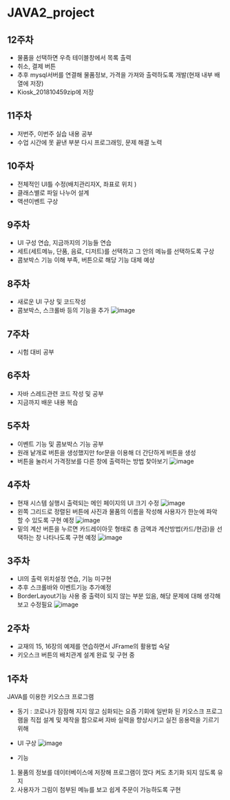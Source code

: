 # JAVA2_project

12주차
-------------------------------------------------------------------------------
- 물품을 선택하면 우측 테이블창에서 목록 출력
- 취소, 결제 버튼
- 추후 mysql서버를 연결해 물품정보, 가격을 가져와 출력하도록 개발(현재 내부 배열에 저장)
- Kiosk_201810459zip에 저장

11주차
-------------------------------------------------------------------------------
- 저번주, 이번주 실습 내용 공부
- 수업 시간에 못 끝낸 부분 다시 프로그래밍, 문제 해결 노력

10주차
-------------------------------------------------------------------------------
- 전체적인 UI틀 수정(배치관리자X, 좌표로 위치 )
- 클래스별로 파일 나누어 설계
- 액션이벤트 구상

9주차
-------------------------------------------------------------------------------
- UI 구성 연습, 지금까지의 기능들 연습
- 세트(세트메뉴, 단품, 음료, 디저트)를 선택하고 그 안의 메뉴를 선택하도록 구상
- 콤보박스 기능 이해 부족, 버튼으로 해당 기능 대체 예상

8주차
-------------------------------------------------------------------------------
- 새로운 UI 구상 및 코드작성
- 콤보박스, 스크롤바 등의 기능을 추가
![image](https://user-images.githubusercontent.com/95271493/167291762-13068d30-1efe-4021-927b-377dc7613efb.png)


7주차
-------------------------------------------------------------------------------
- 시험 대비 공부

6주차
--------------------------------------------------------------------
- 자바 스레드관련 코드 작성 및 공부
- 지금까지 배운 내용 복습


5주차
--------------------------------------------------------------------
- 이벤트 기능 및 콤보박스 기능 공부
- 원래 낱개로 버튼을 생성했지만 for문을 이용해 더 간단하게 버튼을 생성
- 버튼을 눌러서 가격정보를 다른 창에 출력하는 방법 찾아보기
![image](https://user-images.githubusercontent.com/95271493/163708747-f8216f6e-677d-43bd-aac6-0ac42912b7d9.png)


4주차
--------------------------------------------------------------------
- 현재 시스템 실행시 출력되는 메인 페이지의 UI 크기 수정 
![image](https://user-images.githubusercontent.com/95271493/162378234-d92f8ffc-2b4b-4a09-a08b-fffae0e6e92c.png)
- 왼쪽 그리드로 정렬된 버튼에 사진과 물품의 이름을 작성해 사용자가 한눈에 파악 할 수 있도록 구현 예정
![image](https://user-images.githubusercontent.com/95271493/162399435-3555292f-6abf-4c32-b5f8-11e167f8a1ff.png)
- 밑의 계산 버튼을 누르면 카드레이아웃 형태로 총 금액과 계산방법(카드/현금)을 선택하는 창 나타나도록 구현 예정
![image](https://user-images.githubusercontent.com/95271493/162382716-612379bb-abf4-4f82-8dda-95cde907510e.png)


3주차
--------------------------------------------------------------------
- UI의 출력 위치설정 연습, 기능 미구현
- 추후 스크롤바와 이벤트기능 추가예정
- BorderLayout기능 사용 중 출력이 되지 않는 부분 있음, 해당 문제에 대해 생각해보고 수정필요
![image](https://user-images.githubusercontent.com/95271493/161407395-998390b9-8240-483c-bdc3-3e7777682109.png)


2주차
--------------------------------------------------------------------
- 교재의 15, 16장의 예제를 연습하면서 JFrame의 활용법 숙달
- 키오스크 버튼의 배치관계 설계 완료 및 구현 중


1주차
--------------------------------------------------------------------
JAVA를 이용한 키오스크 프로그램

- 동기 : 코로나가 잠잠해 지지 않고 심화되는 요즘 기회에 일반화 된 키오스크 프로그램을 직접 설계 및 제작을 함으로써 자바 실력을 향상시키고 실전 응용력을 기르기 위해  


- UI 구상
![image](https://user-images.githubusercontent.com/95271493/159265300-b50f9680-0b90-477a-8314-02be37329922.png)


- 기능
1. 물품의 정보를 데이터베이스에 저장해 프로그램이 껐다 켜도 초기화 되지 않도록 유지 
2. 사용자가 그림이 첨부된 메뉴를 보고 쉽게 주문이 가능하도록 구현
